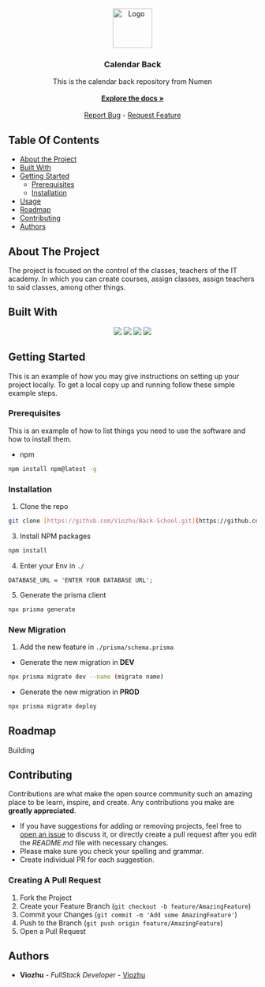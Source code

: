 <br/>
<p align="center">
  <a href="https://github.com/Viozhu/Back-School">
    <img src="https://cdn-icons-png.flaticon.com/512/55/55281.png" alt="Logo" width="80" height="80">
  </a>

  <h3 align="center">Calendar Back</h3>

  <p align="center">
   This is the calendar back repository from Numen
    <br/>
    <br/>
    <a href=""><strong>Explore the docs »</strong></a>
    <br/>
    <br/>
  <a href="https://github.com/Viozhu/Back-School/issues">Report Bug</a> - 
    <a href="https://github.com/Viozhu/Back-School/issues">Request Feature</a>
  </p>
</p>

## Table Of Contents

* [About the Project](#about-the-project)
* [Built With](#built-with)
* [Getting Started](#getting-started)
  * [Prerequisites](#prerequisites)
  * [Installation](#installation)
* [Usage](#usage)
* [Roadmap](#roadmap)
* [Contributing](#contributing)
* [Authors](#authors)

## About The Project

The project is focused on the control of the classes, teachers of the IT academy.
In which you can create courses, assign classes, assign teachers to said classes, among other things.

## Built With

<p align="center"> 
<img src="https://img.shields.io/badge/Express%20js-000000?style=for-the-badge&logo=express&logoColor=white"/> 
  <img src="https://img.shields.io/badge/TypeScript-007ACC?style=for-the-badge&logo=typescript&logoColor=white" />
<img src="https://img.shields.io/badge/Node%20js-339933?style=for-the-badge&logo=nodedotjs&logoColor=white" />  
  <img src="https://img.shields.io/badge/Prisma-3982CE?style=for-the-badge&logo=Prisma&logoColor=white"/> 
  </p>

## Getting Started

This is an example of how you may give instructions on setting up your project locally.
To get a local copy up and running follow these simple example steps.

### Prerequisites

This is an example of how to list things you need to use the software and how to install them.

* npm

```sh
npm install npm@latest -g
```

### Installation

1. Clone the repo

```sh
git clone [https://github.com/Viozhu/Back-School.git](https://github.com/Viozhu/Back-School.git)
```

3. Install NPM packages

```sh
npm install
```

4. Enter your Env in `./`

```JS
DATABASE_URL = 'ENTER YOUR DATABASE URL';
```

5. Generate the prisma client

```sh
npx prisma generate
```

### New Migration

1. Add the new feature in `./prisma/schema.prisma`

- Generate the new migration in <strong> DEV </strong>
```sh
npx prisma migrate dev --name (migrate name)
```

- Generate the new migration in <strong> PROD </strong> 
```sh
npx prisma migrate deploy
```

## Roadmap

Building

## Contributing

Contributions are what make the open source community such an amazing place to be learn, inspire, and create. Any contributions you make are **greatly appreciated**.
* If you have suggestions for adding or removing projects, feel free to [open an issue](https://github.com/Viozhu/Back-School/issues/new) to discuss it, or directly create a pull request after you edit the *README.md* file with necessary changes.
* Please make sure you check your spelling and grammar.
* Create individual PR for each suggestion.

### Creating A Pull Request

1. Fork the Project
2. Create your Feature Branch (`git checkout -b feature/AmazingFeature`)
3. Commit your Changes (`git commit -m 'Add some AmazingFeature'`)
4. Push to the Branch (`git push origin feature/AmazingFeature`)
5. Open a Pull Request

## Authors

* **Viozhu** - *FullStack Developer* - [Viozhu](https://github.com/Viozhu/)

